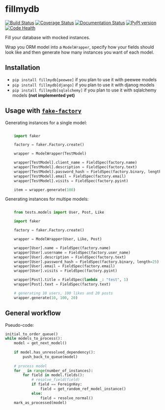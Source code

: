 # fillmydb

[![Build Status](https://travis-ci.org/vladcalin/fillmydb.svg?branch=master)](https://travis-ci.org/vladcalin/fillmydb)
[![Coverage Status](https://coveralls.io/repos/github/vladcalin/fillmydb/badge.svg?branch=master)](https://coveralls.io/github/vladcalin/fillmydb?branch=master)
[![Documentation Status](https://readthedocs.org/projects/fillmydb/badge/?version=latest)](http://fillmydb.readthedocs.io/en/latest/?badge=latest)
[![PyPI version](https://badge.fury.io/py/fillmydb.svg)](https://badge.fury.io/py/fillmydb)
[![Code Health](https://landscape.io/github/vladcalin/fillmydb/master/landscape.svg?style=flat)](https://landscape.io/github/vladcalin/fillmydb/master)


Fill your database with mocked instances.

Wrap you ORM model into a `ModelWrapper`, specify how your fields should look
like and then generate how many instances you want of each model.


## Installation

- `pip install fillmydb[peewee]` if you plan to use it with peewee models
- `pip install fillmydb[django]` if you plan to use it with djanog models
- `pip install fillmydb[sqlalchemy]` if you plan to use it with sqlalchemy models **(not implemented yet)**


## Usage with [`fake-factory`](https://github.com/joke2k/faker)


Generating instances for a single model:

```python

    import faker

    factory = faker.Factory.create()

    wrapper = ModelWrapper(TestModel)

    wrapper[TestModel].client_name = FieldSpec(factory.name)
    wrapper[TestModel].description = FieldSpec(factory.text)
    wrapper[TestModel].password_hash = FieldSpec(factory.binary, length=25)
    wrapper[TestModel].email = FieldSpec(factory.email)
    wrapper[TestModel].visits = FieldSpec(factory.pyint)

    item = wrapper.generate(100)

```

Generating instances for multipe models:

```python

	from tests.models import User, Post, Like

    import faker

    factory = faker.Factory.create()

    wrapper = ModelWrapper(User, Like, Post)

    wrapper[User].name = FieldSpec(factory.name)
    wrapper[User].username = FieldSpec(factory.user_name)
    wrapper[User].description = FieldSpec(factory.text)
    wrapper[User].password_hash = FieldSpec(factory.binary, length=25)
    wrapper[User].email = FieldSpec(factory.email)
    wrapper[User].visits = FieldSpec(factory.pyint)

    wrapper[Post].title = FieldSpec(lambda _: "test", 1)
    wrapper[Post].text = FieldSpec(factory.text)

    # generating 10 users, 100 likes and 20 posts 
    wrapper.generate(10, 100, 20)

```

## General workflow

Pseudo-code:

```python
initial_to_order_queue()
while models_to_process():
	model = get_next_model()
	
	if model.has_unresolved_dependency():
		push_back_to_queue(model)
		
	# process model
	for _ in range(number_of_instances):
		for field in model.fields():
			# resolve_field(field)
			if field == ForeignKey:
				field = get_random_ref_model_instance()
			else:
				field = resolve_normal()
	mark_as_processed(model)
```
